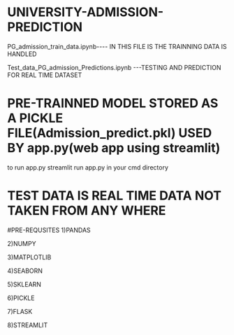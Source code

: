 # UNIVERSITY-ADMISSION-PREDICTION
PG_admission_train_data.ipynb---- IN THIS FILE IS THE TRAINNING DATA IS HANDLED

Test_data_PG_admission_Predictions.ipynb   ---TESTING AND PREDICTION FOR REAL TIME DATASET 
# PRE-TRAINNED MODEL STORED AS A PICKLE FILE(Admission_predict.pkl) USED BY app.py(web app using streamlit)
to run app.py
streamlit run app.py in your cmd directory

# TEST DATA IS REAL TIME DATA NOT TAKEN FROM ANY WHERE
#PRE-REQUSITES
1)PANDAS

2)NUMPY

3)MATPLOTLIB

4)SEABORN

5)SKLEARN

6)PICKLE

7)FLASK

8)STREAMLIT
